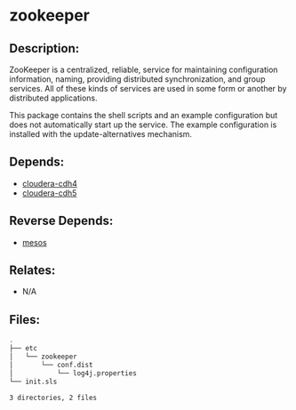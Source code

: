 # zookeeper

## Description:

ZooKeeper is a centralized, reliable, service for maintaining configuration information, naming, providing distributed synchronization, and group services. All of these kinds of services are used in some form or another by distributed applications.

This package contains the shell scripts and an example configuration but does not automatically start up the service. The example configuration is installed with the update-alternatives mechanism.

## Depends:

  -  [cloudera-cdh4](salt/cloudera-cdh4)
  -  [cloudera-cdh5](salt/cloudera-cdh5)

## Reverse Depends:

  -  [mesos](salt/mesos)

## Relates:

  -  N/A

## Files:

```bash
.
├── etc
│   └── zookeeper
│       └── conf.dist
│           └── log4j.properties
└── init.sls

3 directories, 2 files
```
